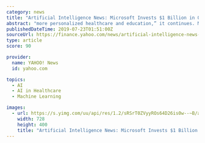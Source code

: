 ```yaml
---
category: news
title: "Artificial Intelligence News: Microsoft Invests $1 Billion in OpenAI"
abstract: "more personalized healthcare and education,” it continues. MSFT stock surges 1.4% off the heels of this news. The post Artificial Intelligence News: Microsoft Invests $1 Billion in OpenAI ..."
publishedDateTime: 2019-07-23T01:51:00Z
sourceUrl: https://finance.yahoo.com/news/artificial-intelligence-news-microsoft-invests-164828879.html
type: article
score: 90

provider:
  name: YAHOO! News
  id: yahoo.com

topics:
  - AI
  - AI in Healthcare
  - Machine Learning

images:
  - url: https://s.yimg.com/uu/api/res/1.2/sRSrT0ZVyyROs64D26is0w--~B/aD00MDA7dz03Mjg7c209MTthcHBpZD15dGFjaHlvbg--/https://media.zenfs.com/en-US/investorplace_417/cd2c574879cc9ac6e3c6333bbfd55c18
    width: 728
    height: 400
    title: "Artificial Intelligence News: Microsoft Invests $1 Billion in OpenAI"
---
```

